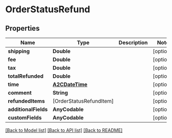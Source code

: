 # OrderStatusRefund

## Properties
Name | Type | Description | Notes
------------ | ------------- | ------------- | -------------
**shipping** | **Double** |  | [optional] 
**fee** | **Double** |  | [optional] 
**tax** | **Double** |  | [optional] 
**totalRefunded** | **Double** |  | [optional] 
**time** | [**A2CDateTime**](A2CDateTime.md) |  | [optional] 
**comment** | **String** |  | [optional] 
**refundedItems** | [OrderStatusRefundItem] |  | [optional] 
**additionalFields** | **AnyCodable** |  | [optional] 
**customFields** | **AnyCodable** |  | [optional] 

[[Back to Model list]](../README.md#documentation-for-models) [[Back to API list]](../README.md#documentation-for-api-endpoints) [[Back to README]](../README.md)


